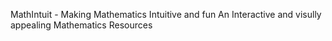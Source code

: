 MathIntuit - Making Mathematics Intuitive and fun
An Interactive and visully appealing Mathematics Resources
